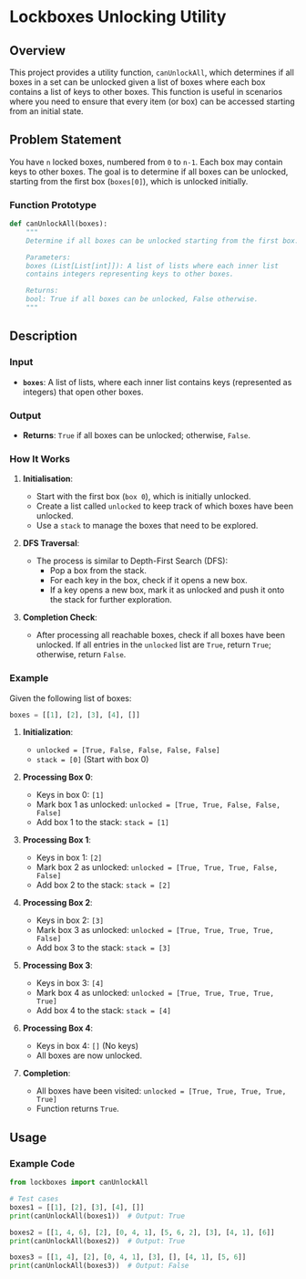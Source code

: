 # Lockboxes Unlocking Utility

## Overview

This project provides a utility function, `canUnlockAll`, which determines if all boxes in a set can be unlocked given a list of boxes where each box contains a list of keys to other boxes. This function is useful in scenarios where you need to ensure that every item (or box) can be accessed starting from an initial state.

## Problem Statement

You have `n` locked boxes, numbered from `0` to `n-1`. Each box may contain keys to other boxes. The goal is to determine if all boxes can be unlocked, starting from the first box (`boxes[0]`), which is unlocked initially.

### Function Prototype

```python
def canUnlockAll(boxes):
    """
    Determine if all boxes can be unlocked starting from the first box.

    Parameters:
    boxes (List[List[int]]): A list of lists where each inner list
    contains integers representing keys to other boxes.

    Returns:
    bool: True if all boxes can be unlocked, False otherwise.
    """
```

## Description

### Input

- **`boxes`**: A list of lists, where each inner list contains keys (represented as integers) that open other boxes.

### Output

- **Returns**: `True` if all boxes can be unlocked; otherwise, `False`.

### How It Works

1. **Initialisation**:
   - Start with the first box (`box 0`), which is initially unlocked.
   - Create a list called `unlocked` to keep track of which boxes have been unlocked.
   - Use a `stack` to manage the boxes that need to be explored.

2. **DFS Traversal**:
   - The process is similar to Depth-First Search (DFS):
     - Pop a box from the stack.
     - For each key in the box, check if it opens a new box.
     - If a key opens a new box, mark it as unlocked and push it onto the stack for further exploration.

3. **Completion Check**:
   - After processing all reachable boxes, check if all boxes have been unlocked. If all entries in the `unlocked` list are `True`, return `True`; otherwise, return `False`.

### Example

Given the following list of boxes:

```python
boxes = [[1], [2], [3], [4], []]
```

1. **Initialization**:
   - `unlocked = [True, False, False, False, False]`
   - `stack = [0]` (Start with box 0)

2. **Processing Box 0**:
   - Keys in box 0: `[1]`
   - Mark box 1 as unlocked: `unlocked = [True, True, False, False, False]`
   - Add box 1 to the stack: `stack = [1]`

3. **Processing Box 1**:
   - Keys in box 1: `[2]`
   - Mark box 2 as unlocked: `unlocked = [True, True, True, False, False]`
   - Add box 2 to the stack: `stack = [2]`

4. **Processing Box 2**:
   - Keys in box 2: `[3]`
   - Mark box 3 as unlocked: `unlocked = [True, True, True, True, False]`
   - Add box 3 to the stack: `stack = [3]`

5. **Processing Box 3**:
   - Keys in box 3: `[4]`
   - Mark box 4 as unlocked: `unlocked = [True, True, True, True, True]`
   - Add box 4 to the stack: `stack = [4]`

6. **Processing Box 4**:
   - Keys in box 4: `[]` (No keys)
   - All boxes are now unlocked.

7. **Completion**:
   - All boxes have been visited: `unlocked = [True, True, True, True, True]`
   - Function returns `True`.

## Usage

### Example Code

```python
from lockboxes import canUnlockAll

# Test cases
boxes1 = [[1], [2], [3], [4], []]
print(canUnlockAll(boxes1))  # Output: True

boxes2 = [[1, 4, 6], [2], [0, 4, 1], [5, 6, 2], [3], [4, 1], [6]]
print(canUnlockAll(boxes2))  # Output: True

boxes3 = [[1, 4], [2], [0, 4, 1], [3], [], [4, 1], [5, 6]]
print(canUnlockAll(boxes3))  # Output: False
```


